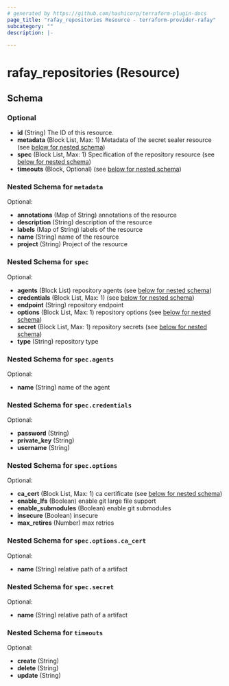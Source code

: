 ```yaml
---
# generated by https://github.com/hashicorp/terraform-plugin-docs
page_title: "rafay_repositories Resource - terraform-provider-rafay"
subcategory: ""
description: |-
  
---
```


# rafay_repositories (Resource)





<!-- schema generated by tfplugindocs -->
## Schema

### Optional

- **id** (String) The ID of this resource.
- **metadata** (Block List, Max: 1) Metadata of the secret sealer resource (see [below for nested schema](#nestedblock--metadata))
- **spec** (Block List, Max: 1) Specification of the repository resource (see [below for nested schema](#nestedblock--spec))
- **timeouts** (Block, Optional) (see [below for nested schema](#nestedblock--timeouts))

<a id="nestedblock--metadata"></a>
### Nested Schema for `metadata`

Optional:

- **annotations** (Map of String) annotations of the resource
- **description** (String) description of the resource
- **labels** (Map of String) labels of the resource
- **name** (String) name of the resource
- **project** (String) Project of the resource


<a id="nestedblock--spec"></a>
### Nested Schema for `spec`

Optional:

- **agents** (Block List) repository agents (see [below for nested schema](#nestedblock--spec--agents))
- **credentials** (Block List, Max: 1) (see [below for nested schema](#nestedblock--spec--credentials))
- **endpoint** (String) repository endpoint
- **options** (Block List, Max: 1) repository options (see [below for nested schema](#nestedblock--spec--options))
- **secret** (Block List, Max: 1) repository secrets (see [below for nested schema](#nestedblock--spec--secret))
- **type** (String) repository type

<a id="nestedblock--spec--agents"></a>
### Nested Schema for `spec.agents`

Optional:

- **name** (String) name of the agent


<a id="nestedblock--spec--credentials"></a>
### Nested Schema for `spec.credentials`

Optional:

- **password** (String)
- **private_key** (String)
- **username** (String)


<a id="nestedblock--spec--options"></a>
### Nested Schema for `spec.options`

Optional:

- **ca_cert** (Block List, Max: 1) ca certificate (see [below for nested schema](#nestedblock--spec--options--ca_cert))
- **enable_lfs** (Boolean) enable git large file support
- **enable_submodules** (Boolean) enable git submodules
- **insecure** (Boolean) insecure
- **max_retires** (Number) max retries

<a id="nestedblock--spec--options--ca_cert"></a>
### Nested Schema for `spec.options.ca_cert`

Optional:

- **name** (String) relative path of a artifact



<a id="nestedblock--spec--secret"></a>
### Nested Schema for `spec.secret`

Optional:

- **name** (String) relative path of a artifact



<a id="nestedblock--timeouts"></a>
### Nested Schema for `timeouts`

Optional:

- **create** (String)
- **delete** (String)
- **update** (String)



